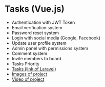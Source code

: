 <div class="tasks ">
  <h1>Tasks (Vue.js)</h1>
  <ul>
    <li>
      Authentication with JWT Token
    </li>
    <li>
      Email verification system
    </li>
    <li>
      Password reset system
    </li>
    <li>
      Login with social media (Google, Facebook)
    </li>
    <li>
      Update user profile system
    </li>
    <li>
      Admin panel with permissions system
    </li>
    <li>
      Comment system
    </li>
    <li>
      Invite members to board
    </li>
    <li>
      Tasks Priority
    </li>
    <li>
      <a href="https://github.com/Sergey98Am/Tasks-Laravel/tree/develop">Tasks (link of Laravel)</a>
    </li>
    <li>
      <a href="https://drive.google.com/drive/mobile/folders/1--hOrRTSCRxDv4SMQ2mBRmV1Bw29VkS2">Images of project</a>
    </li>
    <li>
      <a href="https://drive.google.com/file/d/1jdxz4hR8ZortTWpuZHUNeR6bpUjAZMTf/view?usp=sharing">Video of project</a>
    </li>
  </ul>
</div>
